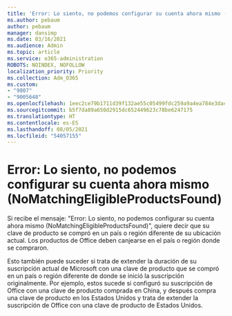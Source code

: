 ```yaml
---
title: 'Error: Lo siento, no podemos configurar su cuenta ahora mismo (NoMatchingEligibleProductsFound)'
ms.author: pebaum
author: pebaum
manager: dansimp
ms.date: 03/16/2021
ms.audience: Admin
ms.topic: article
ms.service: o365-administration
ROBOTS: NOINDEX, NOFOLLOW
localization_priority: Priority
ms.collection: Adm_O365
ms.custom:
- "9807"
- "9005648"
ms.openlocfilehash: 1eec2ce79b1711d39f132ae55c05499fdc259a9a4ea784e3dac4ecf89d8cc4bc
ms.sourcegitcommit: b5f7da89a650d2915dc652449623c78be6247175
ms.translationtype: HT
ms.contentlocale: es-ES
ms.lasthandoff: 08/05/2021
ms.locfileid: "54057155"
---
```

# <a name="error-sorry-we-cant-set-up-your-account-right-now-nomatchingeligibleproductsfound"></a>Error: Lo siento, no podemos configurar su cuenta ahora mismo (NoMatchingEligibleProductsFound)

Si recibe el mensaje: "Error: Lo siento, no podemos configurar su cuenta ahora mismo (NoMatchingEligibleProductsFound)", quiere decir que su clave de producto se compró en un país o región diferente de su ubicación actual. Los productos de Office deben canjearse en el país o región donde se compraron.

Esto también puede suceder si trata de extender la duración de su suscripción actual de Microsoft con una clave de producto que se compró en un país o región diferente de donde se inició la suscripción originalmente. Por ejemplo, estos sucede si configuró su suscripción de Office con una clave de producto comprada en China, y después compra una clave de producto en los Estados Unidos y trata de extender la suscripción de Office con una clave de producto de Estados Unidos.